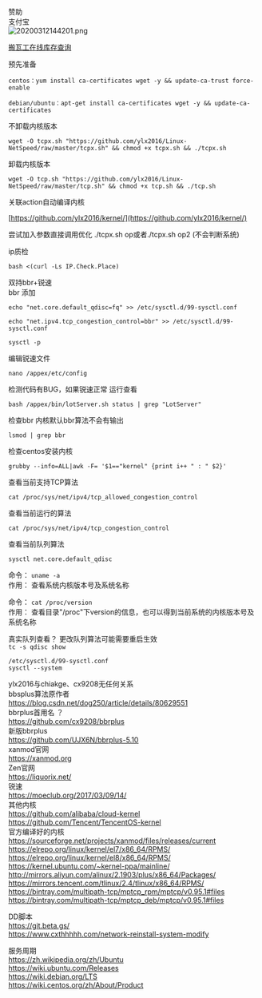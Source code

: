 赞助
<br>
支付宝
<br>
![20200312144201.png](https://vip1.loli.io/2020/03/12/7IJvKaTcrLBDbtz.png)

[搬瓦工在线库存查询](https://bwg.ylx.me/)


预先准备
```
centos：yum install ca-certificates wget -y && update-ca-trust force-enable
```
```
debian/ubuntu：apt-get install ca-certificates wget -y && update-ca-certificates
```
不卸载内核版本

```
wget -O tcpx.sh "https://github.com/ylx2016/Linux-NetSpeed/raw/master/tcpx.sh" && chmod +x tcpx.sh && ./tcpx.sh
```

卸载内核版本
```
wget -O tcp.sh "https://github.com/ylx2016/Linux-NetSpeed/raw/master/tcp.sh" && chmod +x tcp.sh && ./tcp.sh
```
关联action自动编译内核

[https://github.com/ylx2016/kernel/](https://github.com/ylx2016/kernel/)

尝试加入参数直接调用优化 ./tcpx.sh op或者./tcpx.sh op2  (不会判断系统)

ip质检
```
bash <(curl -Ls IP.Check.Place)
```

双持bbr+锐速
<br>
bbr 添加
```
echo "net.core.default_qdisc=fq" >> /etc/sysctl.d/99-sysctl.conf
```
```
echo "net.ipv4.tcp_congestion_control=bbr" >> /etc/sysctl.d/99-sysctl.conf
```
```
sysctl -p
```
编辑锐速文件
```
nano /appex/etc/config
```
检测代码有BUG，如果锐速正常 运行查看
```
bash /appex/bin/lotServer.sh status | grep "LotServer"
```
检查bbr 内核默认bbr算法不会有输出
```
lsmod | grep bbr
```
检查centos安装内核
```
grubby --info=ALL|awk -F= '$1=="kernel" {print i++ " : " $2}'
```
查看当前支持TCP算法
```
cat /proc/sys/net/ipv4/tcp_allowed_congestion_control
```
查看当前运行的算法
```
cat /proc/sys/net/ipv4/tcp_congestion_control
```
查看当前队列算法
```
sysctl net.core.default_qdisc
```
命令： `uname -a`
<br>
作用： 查看系统内核版本号及系统名称

命令： `cat /proc/version`
<br>
作用： 查看目录"/proc"下version的信息，也可以得到当前系统的内核版本号及系统名称

真实队列查看？ 更改队列算法可能需要重启生效
<br>
`tc -s qdisc show`

`/etc/sysctl.d/99-sysctl.conf`
<br>
`sysctl --system`

ylx2016与chiakge、cx9208无任何关系
<br>
bbsplus算法原作者
<br>
https://blog.csdn.net/dog250/article/details/80629551
<br>
bbrplus首用名 ？
<br>
https://github.com/cx9208/bbrplus
<br>
新版bbrplus
<br>
https://github.com/UJX6N/bbrplus-5.10
<br>
xanmod官网
<br>
https://xanmod.org
<br>
Zen官网
<br>
https://liquorix.net/
<br>
锐速
<br>
https://moeclub.org/2017/03/09/14/
<br>
其他内核
<br>
https://github.com/alibaba/cloud-kernel
<br>
https://github.com/Tencent/TencentOS-kernel
<br>
官方编译好的内核
<br>
https://sourceforge.net/projects/xanmod/files/releases/current
<br>
https://elrepo.org/linux/kernel/el7/x86_64/RPMS/
<br>
https://elrepo.org/linux/kernel/el8/x86_64/RPMS/
<br>
https://kernel.ubuntu.com/~kernel-ppa/mainline/
<br>
http://mirrors.aliyun.com/alinux/2.1903/plus/x86_64/Packages/
<br>
https://mirrors.tencent.com/tlinux/2.4/tlinux/x86_64/RPMS/
<br>
https://bintray.com/multipath-tcp/mptcp_rpm/mptcp/v0.95.1#files
<br>
https://bintray.com/multipath-tcp/mptcp_deb/mptcp/v0.95.1#files

DD脚本
<br>
https://git.beta.gs/
<br>
https://www.cxthhhhh.com/network-reinstall-system-modify


服务周期
<br>
https://zh.wikipedia.org/zh/Ubuntu
<br>
https://wiki.ubuntu.com/Releases
<br>
https://wiki.debian.org/LTS
<br>
https://wiki.centos.org/zh/About/Product
